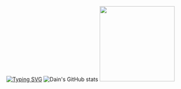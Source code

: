 [![Typing SVG](https://readme-typing-svg.demolab.com?font=Permanent+Marker&size=70&letterSpacing=0.3rem&pause=1000&color=F72F72&background=FFFFFF00&vCenter=true&width=700&height=100&lines=Dain's+Github!😼)](https://git.io/typing-svg)
![Dain's GitHub stats](https://github-readme-stats.vercel.app/api?username=jeondain&show_icons=github&theme=radical)
<img src="https://github-readme-stats.vercel.app/api/top-langs/?username=jeondain&theme=radical&layout=donut" height="196px">
<!--
**jeondain/jeondain** is a ✨ _special_ ✨ repository because its `README.md` (this file) appears on your GitHub profile.

Here are some ideas to get you started:

- 🔭 I’m currently working on ...
- 🌱 I’m currently learning ...
- 👯 I’m looking to collaborate on ...
- 🤔 I’m looking for help with ...
- 💬 Ask me about ...
- 📫 How to reach me: ...
- 😄 Pronouns: ...
- ⚡ Fun fact: ...
-->

